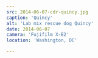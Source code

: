 ```yaml
---
src: 2014-06-07-cdr-quincy.jpg
caption: 'Quincy'
alt: 'Lab mix rescue dog Quincy'
date: 2014-06-07
camera: 'Fujifilm X-E2'
location: 'Washington, DC'

---
```

